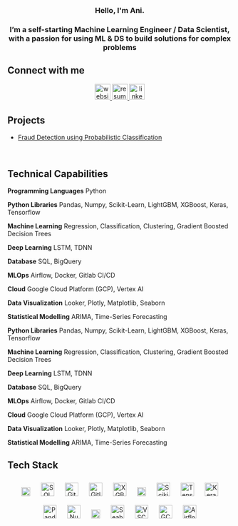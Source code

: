 <br/>  

### <div align="center">Hello, I'm Ani. 
### <div align="center">I’m a self-starting Machine Learning Engineer / Data Scientist, with a passion for using ML & DS to build solutions for complex problems</div>  

## Connect with me  
<div align="center">
<a href="https://ani-dharmarajan.com/" target="_blank">
<img src=https://github.com/ani-rudh-d/ani-rudh-d/blob/main/images/website.png alt=website style="margin-bottom: 5px; height:35px;" />
</a>
<a href="https://ani-dharmarajan.com/ANI-DHARMARAJAN-RESUME-458efb943bb144eb8dda00f345b4a297" target="_blank">
<img src=https://github.com/ani-rudh-d/ani-rudh-d/blob/main/images/resume.png alt=resume style="margin-bottom: 5px; height:35px;" />
</a> 
<a href="https://linkedin.com/in/ani-dharmarajan" target="_blank">
<img src=https://github.com/ani-rudh-d/ani-rudh-d/blob/main/images/linkedin.png alt=linkedin style="margin-bottom: 5px; height:35px;" />
</a> 
</div>  

## Projects 
- [Fraud Detection using Probabilistic Classification](https://github.com/ani-rudh-d/amex-comp)
<br/>  

## Technical Capabilities
**Programming Languages** Python

**Python Libraries** Pandas, Numpy, Scikit-Learn, LightGBM, XGBoost, Keras, Tensorflow

**Machine Learning** Regression, Classification, Clustering, Gradient Boosted Decision Trees

**Deep Learning** LSTM, TDNN

**Database** SQL, BigQuery

**MLOps** Airflow, Docker, Gitlab CI/CD

**Cloud** Google Cloud Platform (GCP), Vertex AI

**Data Visualization** Looker, Plotly, Matplotlib, Seaborn

**Statistical Modelling** ARIMA, Time-Series Forecasting

**Python Libraries** Pandas, Numpy, Scikit-Learn, LightGBM, XGBoost, Keras, Tensorflow

**Machine Learning** Regression, Classification, Clustering, Gradient Boosted Decision Trees

**Deep Learning** LSTM, TDNN

**Database** SQL, BigQuery

**MLOps** Airflow, Docker, Gitlab CI/CD

**Cloud** Google Cloud Platform (GCP), Vertex AI

**Data Visualization** Looker, Plotly, Matplotlib, Seaborn

**Statistical Modelling** ARIMA, Time-Series Forecasting
<br/>  

  
## Tech Stack 
<div align="center">  
<!--Python-->
<a href="https://www.python.org/" target="_blank"><img style="margin: 10px" src="https://github.com/ani-rudh-d/ani-rudh-d/blob/main/images/python.png" alt="Python" height="20" /></a> 
<!--SQL-->
<a href="https://cloud.google.com/bigquery/docs/reference/standard-sql/introduction" target="_blank"><img style="margin: 10px" src="https://github.com/ani-rudh-d/ani-rudh-d/blob/main/images/sql.png" alt="SQL" height="30" /></a> 
<!--Git-->
<a href="https://git-scm.com/" target="_blank"><img style="margin: 10px" src="https://github.com/ani-rudh-d/ani-rudh-d/blob/main/images/git.jpeg" alt="Git" height="30" /></a> 
<!--GitLab-->
<a href="https://about.gitlab.com/" target="_blank"><img style="margin: 10px" src="https://github.com/ani-rudh-d/ani-rudh-d/blob/main/images/gitlab.png" alt="Gitlab" height="30" /></a> 
<!--XGBoost-->
<a href="https://xgboost.ai/" target="_blank"><img style="margin: 10px" src="https://github.com/ani-rudh-d/ani-rudh-d/blob/main/images/xgboost.png" alt="XGBoost" height="30" /></a> 
<!--LightGBM-->
<a href="https://lightgbm.readthedocs.io/en/v3.3.2/" target="_blank"><img style="margin: 10px" src="https://github.com/ani-rudh-d/ani-rudh-d/blob/main/images/lightgbm.png" alt="LightGBM" height="20" /></a> 
<!--ScikitLearn-->
<a href="https://scikit-learn.org/stable/" target="_blank"><img style="margin: 10px" src="https://github.com/ani-rudh-d/ani-rudh-d/blob/main/images/scikitlearn.jpeg" alt="ScikitLearn" height="30" /></a> 
<!--Tensorflow-->
<a href="https://www.tensorflow.org/" target="_blank"><img style="margin: 10px" src="https://github.com/ani-rudh-d/ani-rudh-d/blob/main/images/tensorflow.png" alt="Tensorflow" height="30" /></a> 
<!--Keras-->
<a href="https://keras.io/" target="_blank"><img style="margin: 10px" src="https://github.com/ani-rudh-d/ani-rudh-d/blob/main/images/keras.png" alt="Keras" height="30" /></a> 
<!--Pandas-->
<a href="https://pandas.pydata.org/" target="_blank"><img style="margin: 10px" src="https://github.com/ani-rudh-d/ani-rudh-d/blob/main/images/pandas.png" alt="Pandas" height="30" /></a> 
<!--Numpy-->
<a href="https://numpy.org/" target="_blank"><img style="margin: 10px" src="https://github.com/ani-rudh-d/ani-rudh-d/blob/main/images/numpy.png" alt="Numpy" height="30" /></a> 
<!--Matplotlib-->
<a href="https://matplotlib.org/" target="_blank"><img style="margin: 10px" src="https://github.com/ani-rudh-d/ani-rudh-d/blob/main/images/matplotlib.webp" alt="Matplotlib" height="20" /></a> 
<!--Seaborn-->
<a href="https://seaborn.pydata.org/" target="_blank"><img style="margin: 10px" src="https://github.com/ani-rudh-d/ani-rudh-d/blob/main/images/seaborn.png" alt="Seaborn" height="30" /></a>
<!--VSCode-->
<a href="https://code.visualstudio.com/" target="_blank"><img style="margin: 10px" src="https://github.com/ani-rudh-d/ani-rudh-d/blob/main/images/vscode.png" alt="VSCode" height="30" /></a>
<!--GCP-->
<a href="https://cloud.google.com/" target="_blank"><img style="margin: 10px" src="https://github.com/ani-rudh-d/ani-rudh-d/blob/main/images/gcp.png" alt="GCP" height="30" /></a> 
<!--Airflow-->
<a href="https://airflow.apache.org/" target="_blank"><img style="margin: 10px" src="https://github.com/ani-rudh-d/ani-rudh-d/blob/main/images/airflow.png" alt="Airflow" height="30" /></a> 
</div>

<br />



<br/>  
